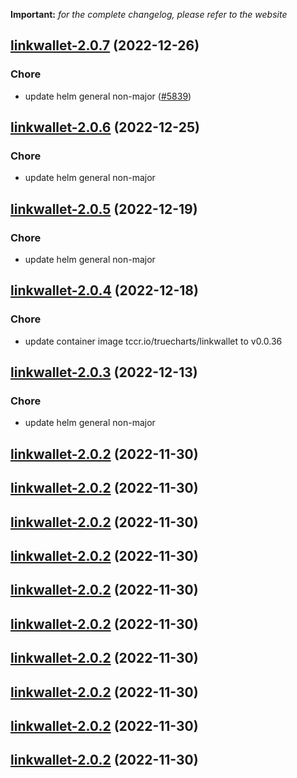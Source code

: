 **Important:**
*for the complete changelog, please refer to the website*




## [linkwallet-2.0.7](https://github.com/truecharts/charts/compare/linkwallet-2.0.6...linkwallet-2.0.7) (2022-12-26)

### Chore

- update helm general non-major ([#5839](https://github.com/truecharts/charts/issues/5839))
  
  


## [linkwallet-2.0.6](https://github.com/truecharts/charts/compare/linkwallet-2.0.5...linkwallet-2.0.6) (2022-12-25)

### Chore

- update helm general non-major
  
  


## [linkwallet-2.0.5](https://github.com/truecharts/charts/compare/linkwallet-2.0.4...linkwallet-2.0.5) (2022-12-19)

### Chore

- update helm general non-major
  
  


## [linkwallet-2.0.4](https://github.com/truecharts/charts/compare/linkwallet-2.0.3...linkwallet-2.0.4) (2022-12-18)

### Chore

- update container image tccr.io/truecharts/linkwallet to v0.0.36
  
  


## [linkwallet-2.0.3](https://github.com/truecharts/charts/compare/linkwallet-2.0.2...linkwallet-2.0.3) (2022-12-13)

### Chore

- update helm general non-major
  
  


## [linkwallet-2.0.2](https://github.com/truecharts/charts/compare/linkwallet-2.0.1...linkwallet-2.0.2) (2022-11-30)




## [linkwallet-2.0.2](https://github.com/truecharts/charts/compare/linkwallet-2.0.1...linkwallet-2.0.2) (2022-11-30)




## [linkwallet-2.0.2](https://github.com/truecharts/charts/compare/linkwallet-2.0.1...linkwallet-2.0.2) (2022-11-30)




## [linkwallet-2.0.2](https://github.com/truecharts/charts/compare/linkwallet-2.0.1...linkwallet-2.0.2) (2022-11-30)




## [linkwallet-2.0.2](https://github.com/truecharts/charts/compare/linkwallet-2.0.1...linkwallet-2.0.2) (2022-11-30)




## [linkwallet-2.0.2](https://github.com/truecharts/charts/compare/linkwallet-2.0.1...linkwallet-2.0.2) (2022-11-30)




## [linkwallet-2.0.2](https://github.com/truecharts/charts/compare/linkwallet-2.0.1...linkwallet-2.0.2) (2022-11-30)




## [linkwallet-2.0.2](https://github.com/truecharts/charts/compare/linkwallet-2.0.1...linkwallet-2.0.2) (2022-11-30)




## [linkwallet-2.0.2](https://github.com/truecharts/charts/compare/linkwallet-2.0.1...linkwallet-2.0.2) (2022-11-30)




## [linkwallet-2.0.2](https://github.com/truecharts/charts/compare/linkwallet-2.0.1...linkwallet-2.0.2) (2022-11-30)


